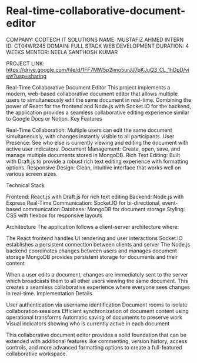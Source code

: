 # Real-time-collaborative-document-editor
COMPANY: CODTECH IT SOLUTIONS
NAME: MUSTAFIZ AHMED
INTERN ID: CT04WR245
DOMAIN: FULL STACK WEB DEVELOPMENT
DURATION: 4 WEEKS
MENTOR: NEELA SANTHOSH KUMAR

PROJECT LINK: https://drive.google.com/file/d/1FF7MW5p2imo5urJJ7pKJuQ3_CL_1hDpD/view?usp=sharing

Real-Time Collaborative Document Editor
This project implements a modern, web-based collaborative document editor that allows multiple users to simultaneously edit the same document in real-time. Combining the power of React for the frontend and Node.js with Socket.IO for the backend, the application provides a seamless collaborative editing experience similar to Google Docs or Notion.
Key Features

Real-Time Collaboration: Multiple users can edit the same document simultaneously, with changes instantly visible to all participants.
User Presence: See who else is currently viewing and editing the document with active user indicators.
Document Management: Create, open, save, and manage multiple documents stored in MongoDB.
Rich Text Editing: Built with Draft.js to provide a robust rich text editing experience with formatting options.
Responsive Design: Clean, intuitive interface that works well on various screen sizes.

Technical Stack

Frontend: React.js with Draft.js for rich text editing
Backend: Node.js with Express
Real-Time Communication: Socket.IO for bi-directional, event-based communication
Database: MongoDB for document storage
Styling: CSS with flexbox for responsive layouts

Architecture
The application follows a client-server architecture where:

The React frontend handles UI rendering and user interactions
Socket.IO establishes a persistent connection between clients and server
The Node.js backend coordinates changes between users and manages document storage
MongoDB provides persistent storage for documents and their content

When a user edits a document, changes are immediately sent to the server which broadcasts them to all other users viewing the same document. This creates a seamless collaborative experience where everyone sees changes in real-time.
Implementation Details

User authentication via username identification
Document rooms to isolate collaboration sessions
Efficient synchronization of document content using operational transforms
Automatic saving of documents to preserve work
Visual indicators showing who is currently active in each document

This collaborative document editor provides a solid foundation that can be extended with additional features like commenting, version history, access controls, and more advanced formatting options to create a full-featured collaborative workspace.


